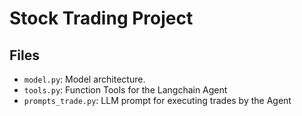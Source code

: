 # Stock Trading Project


## Files
- `model.py`: Model architecture.
- `tools.py`: Function Tools for the Langchain Agent
- `prompts_trade.py`: LLM prompt for executing trades by the Agent




